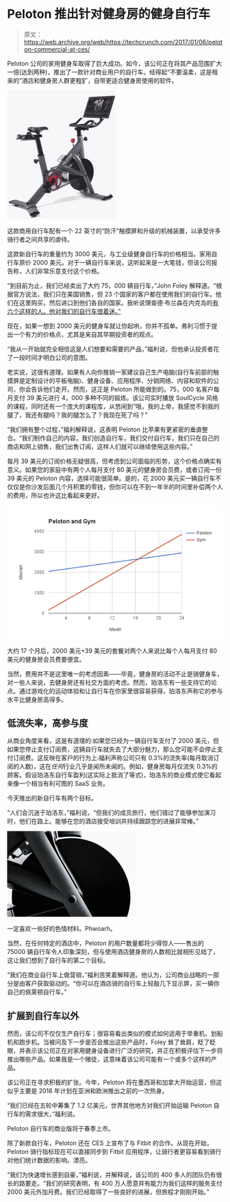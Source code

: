 # Peloton 推出针对健身房的健身自行车 

> 原文：<https://web.archive.org/web/https://techcrunch.com/2017/01/06/peloton-commercial-at-ces/>

Peloton 公司的家用健身车取得了巨大成功。如今，该公司正在将其产品范围扩大一倍(达到两种)，推出了一款针对商业用户的自行车。经得起“不要温柔，这是租来的”酒店和健身房人群更粗犷，自带更适合健身房使用的软件。

[![12-15-16_peloton1](img/bad1212606b987bd5a4f6e38ba6fbf6b.png)](https://web.archive.org/web/20230122171350/https://techcrunch.com/wp-content/uploads/2017/01/12-15-16_peloton1.jpg)

这款商用自行车配有一个 22 英寸的“防汗”触摸屏和升级的机械装置，以承受许多骑行者之间共享的虐待。

这款新自行车的重量约为 3000 美元，与工业级健身自行车的价格相当。家用自行车原价 2000 美元。对于一辆自行车来说，这听起来是一大笔钱，但该公司报告称，人们非常乐意支付这个价格。

“到目前为止，我们已经卖出了大约 75，000 辆自行车，”John Foley 解释道。“根据官方说法，我们只在美国销售，但 23 个国家的客户都在使用我们的自行车。他们在这里购买，然后进口到他们各自的国家。我听说理查德·布兰森在内克岛的[有六个这样的人。他对我们的自行车很着迷。”](https://web.archive.org/web/20230122171350/http://www.virginlimitededition.com/en/necker-island)

现在，如果一想到 2000 美元的健身车就让你起哄，你并不孤单。弗利习惯于提出一个有力的价格点，尤其是来自其早期投资者的观点。

“我从一开始就完全相信这是人们想要和需要的产品，”福利说，但他承认投资者花了一段时间才明白公司的意图。

老实说，这很有道理。如果有人向你推销一家建议自己生产电脑(自行车前部的触摸屏是定制设计的平板电脑)、健身设备、应用程序、分销网络、内容和软件的公司，你会告诉他们走开。然而，这正是 Peloton 所能做到的。75，000 名客户每月支付 39 美元进行 4，000 多种不同的锻炼。该公司实时播放 SoulCycle 风格的课程，同时还有一个庞大的课程库，从悠闲到“哦，我的上帝，我感觉不到我的腿了，我还有腿吗？我的腿怎么了？我现在死了吗？”

“我们拥有整个过程，”福利解释说，这表明 Peloton 比苹果有更紧密的垂直整合。“我们制作自己的内容，我们创造自行车，我们交付自行车，我们只在自己的商店和网上销售，我们出售订阅，这样人们就可以继续使用这些内容。”

每月 39 美元的订阅价格无疑很高，但考虑到公司面临的形势，这个价格点确实有意义。如果您的家庭中有两个人每月支付 80 美元的健身房会员费，或者订阅一份 39 美元的 Peloton 内容，选择可能很简单。是的，花 2000 美元买一辆自行车不仅仅是你沙发后面几个月积累的零钱，但你可以在不到一年半的时间里补偿两个人的费用，所以也许这比看起来更好。

[![After about 17 months, the $2,000 + $39 subscription works out cheaper for two people than each of them paying for a $80 per month gym membership. ](img/9c61a1588ffcc7485413f7ad6de0727a.png)](https://web.archive.org/web/20230122171350/https://techcrunch.com/wp-content/uploads/2017/01/image.png)

大约 17 个月后，2000 美元+39 美元的套餐对两个人来说比每个人每月支付 80 美元的健身房会员费要便宜。

当然，费用并不是这里唯一的考虑因素——毕竟，健身房的活动不止是骑健身车，对一些人来说，去健身房还有社交方面的考虑。然而，珀洛东有一些支持它的论点。通过游戏化的运动体验和让自行车在你家里很容易获得，珀洛东声称它的参与水平比健身房高得多。

## 低流失率，高参与度

从商业角度来看，这是有道理的:如果您已经为一辆自行车支付了 2000 美元，但如果您停止支付订阅费，这辆自行车就失去了大部分魅力，那么您可能不会停止支付订阅费。这反映在客户的行为上:福利声称公司只有 0.3%的流失率(每月取消订阅的人数)，这在*任何*行业几乎是闻所未闻的。例如，健身房每月仅流失 0.3%的顾客。假设珀洛东自行车盈利(这实际上抵消了等式)，珀洛东的商业模式使它看起来像一个相当有利可图的 SaaS 业务。

今天推出的新自行车有两个目标。

“人们会沉迷于珀洛东，”福利说，“但我们的成员旅行，他们错过了能够参加演习时，他们在路上。能够在您的酒店接受培训并持续跟踪您的进展非常棒。”

[![Gotta love some good materials porn. Phwoarh. ](img/a76c160574697ed6e823bcc2eb64235b.png)](https://web.archive.org/web/20230122171350/https://techcrunch.com/wp-content/uploads/2017/01/12-15-16_peloton3.jpg)

一定喜欢一些好的色情材料。Phwoarh。

当然，在任何特定的酒店中，Peloton 的用户数量都将少得惊人——售出的 75000 辆自行车令人印象深刻，但与使用酒店健身房的人数相比就相形见绌了，这让我们想到了自行车的第二个目标。

“我们在商业自行车上做营销，”福利苦笑着解释道。他认为，公司商业战略的一部分是由客户获取驱动的。“你可以在酒店骑的自行车上轻敲几下显示屏，买一辆你自己的佩莱顿自行车。”

## 扩展到自行车以外

然而，该公司不仅仅生产自行车；很容易看出类似的模式如何适用于举重机、划船机和跑步机。当被问及下一步是否会推出这些产品时，Foley 耸了耸肩，眨了眨眼，并表示该公司正在对家用健身设备进行广泛的研究，并正在积极评估下一步将推出哪些产品。如果我是一个赌徒，这意味着该公司可能有一个或多个这样的产品。

该公司正在寻求积极的扩张。今年，Peloton 将在墨西哥和加拿大开始运营，但这似乎主要是 2018 年计划在亚洲和欧洲推出之前的一次热身。

“我们已经在五轮中筹集了 1.2 亿美元，世界其他地方对我们开始运输 Peloton 自行车的需求很大，”福利说。

Peloton 自行车的商业版将于春季上市。

除了新款自行车，Peloton 还在 CES 上宣布了与 Fitbit 的合作。从现在开始，Peloton 骑行指标现在可以直接同步到 Fitbit 应用程序，让骑行者更容易看到骑行对他们统计数据的影响。漂亮。

“我们为快速增长感到自豪，”福利说，并解释说，该公司的 400 多人的团队仍有很长的路要走。“我们的研究表明，有 400 万人愿意并有能力为我们这样的服务支付 2000 美元外加月费。我们已经取得了一些良好的进展，但旅程才刚刚开始。”